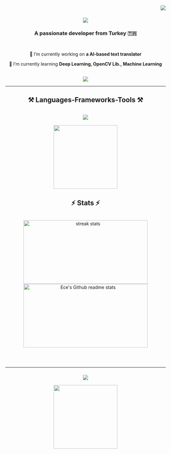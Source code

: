 <img align="right" src="https://visitor-badge.laobi.icu/badge?page_id=ecetsn.ecetsn" />

<h1 align="center" >
    <img src="https://readme-typing-svg.herokuapp.com/?font=Righteous&size=35&center=true&vCenter=true&width=500&height=70&duration=4000&lines=Hi+There!+👋;+I'm+Ece+Tosun!;" />
</h1>

<h3 align="center">A passionate developer from Turkey 🇹🇷</h3>

<br/>

<div align="center">
 
 🔭 I’m currently working on **a AI-based text translator**
 
 🌱 I’m currently learning **Deep Learning, OpenCV Lib., Machine Learning**
 
 </div>
<br/>
<div align="center"> 
  <a href="https://www.linkedin.com/in/ece-tosun-466982235/" target="_blank">
    <img src="https://img.shields.io/badge/LinkedIn-0077B5?style=for-the-badge&logo=linkedin&logoColor=white" target="_blank" />
  </a>
  </a>
</div>

 <hr/>
 
<h2 align="center">⚒️ Languages-Frameworks-Tools ⚒️</h2>
<br/>
<div align="center">
    <img src="https://skillicons.dev/icons?i=github,python,cpp,c,java&theme=light" /><br>
</div>

<br/>

<div align="center"> 
<img src="https://github.com/ecetsn/ecetsn/assets/26511196/e3e7bc61-c8be-41b8-86dc-07369b9e2063" width="200" height="200">
</div>

<h2 align="center">⚡ Stats ⚡</h2>
<br>
<div align=center>
  <img width=390 height = 200 src="https://streak-stats.demolab.com/?user=ecetsn&count_private=true&theme=react&border_radius=10" alt="streak stats"/>
  <img width=390 height = 200 src="https://github-readme-stats.vercel.app/api?username=ecetsn&theme=react&border_radius=10&show_icons=true" alt="Ece's Github readme stats">
  <br/>
</div>

<br/><br/>
<hr/>

<h3 align="center">
    <img src="https://readme-typing-svg.herokuapp.com/?font=Righteous&size=25&center=true&vCenter=true&width=500&height=70&duration=4000&lines=Thanks+for+visiting!+✌️;+Shoot+me+a+message+on+Linkedin!;I'm+always+down+to+collab+:)">
</h3>

<div align="center"> 
<img src="https://github.com/ecetsn/ecetsn/assets/26511196/1e84f846-a871-4d8b-ba77-944d1db1fcc5" width="200" height="200">
</div>
